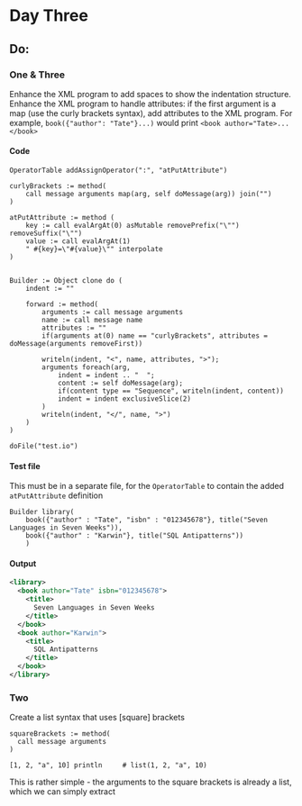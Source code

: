 # Day Three

## Do:

### One & Three

Enhance the XML program to add spaces to show the indentation structure.
Enhance the XML program to handle attributes: if the first argument is a map (use the curly brackets syntax), add 
attributes to the XML program. For example, `book({"author": "Tate"}...)` would print `<book author="Tate>...</book>`

#### Code
```Io
OperatorTable addAssignOperator(":", "atPutAttribute")

curlyBrackets := method(
    call message arguments map(arg, self doMessage(arg)) join("")
)

atPutAttribute := method (
    key := call evalArgAt(0) asMutable removePrefix("\"") removeSuffix("\"")
    value := call evalArgAt(1)
    " #{key}=\"#{value}\"" interpolate
)


Builder := Object clone do (
    indent := ""

    forward := method(
        arguments := call message arguments
        name := call message name
        attributes := ""
        if(arguments at(0) name == "curlyBrackets", attributes = doMessage(arguments removeFirst))

        writeln(indent, "<", name, attributes, ">");
        arguments foreach(arg,
            indent = indent .. "  ";
            content := self doMessage(arg);
            if(content type == "Sequence", writeln(indent, content))
            indent = indent exclusiveSlice(2)
        )
        writeln(indent, "</", name, ">")
    )
)

doFile("test.io")
```

#### Test file
This must be in a separate file, for the `OperatorTable` to contain the added `atPutAttribute` definition 
```Io
Builder library(
    book({"author" : "Tate", "isbn" : "012345678"}, title("Seven Languages in Seven Weeks")),
    book({"author" : "Karwin"}, title("SQL Antipatterns"))
    )
```

#### Output
```xml
<library>
  <book author="Tate" isbn="012345678">
    <title>
      Seven Languages in Seven Weeks
    </title>
  </book>
  <book author="Karwin">
    <title>
      SQL Antipatterns
    </title>
  </book>
</library>

```

### Two
Create a list syntax that uses [square] brackets

```Io
squareBrackets := method(
  call message arguments
)
 
[1, 2, "a", 10] println     # list(1, 2, "a", 10)
```
This is rather simple - the arguments to the square brackets is already a list, which we can simply extract